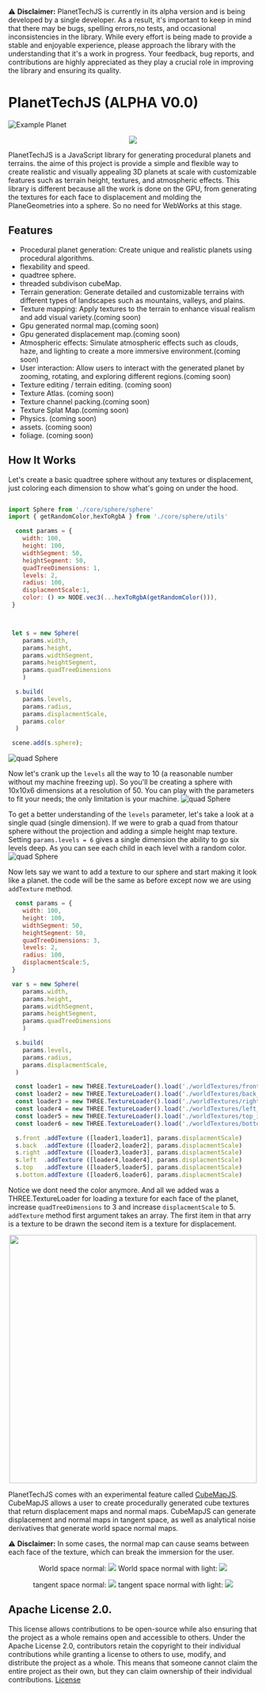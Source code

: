⚠️ **Disclaimer:** PlanetTechJS is currently in its alpha version and is being developed by a single developer. As a result, it's important to keep in mind that there may be bugs, spelling errors,no tests, and occasional inconsistencies in the library. While every effort is being made to provide a stable and enjoyable experience, please approach the library with the understanding that it's a work in progress. Your feedback, bug reports, and contributions are highly appreciated as they play a crucial role in improving the library and ensuring its quality.


# PlanetTechJS (ALPHA V0.0) 
![Example Planet](./public/readmeImg/example-planet.png)

<p align="center">
  <img src="./public/readmeImg/img6.png" />
</p>



PlanetTechJS is a JavaScript library for generating procedural planets and terrains. the aime of this project is  provide a simple and flexible way to create realistic and visually appealing 3D planets at scale with customizable features such as terrain height, textures, and atmospheric effects. This library is different because all the work is done on the GPU, from generating the textures for each face to displacement and molding the PlaneGeometries into a sphere. So no need for WebWorks at this stage.

## Features
- Procedural planet generation: Create unique and realistic planets using procedural algorithms.
- flexability and speed.
- quadtree sphere.
- threaded subdivison cubeMap.
- Terrain generation: Generate detailed and customizable terrains with different types of landscapes such as mountains, valleys, and plains.
- Texture mapping: Apply textures to the terrain to enhance visual realism and add visual variety.(coming soon)
- Gpu generated normal map.(coming soon)
- Gpu generated displacement map.(coming soon)
- Atmospheric effects: Simulate atmospheric effects such as clouds, haze, and lighting to create a more immersive environment.(coming soon)
- User interaction: Allow users to interact with the generated planet by zooming, rotating, and exploring different regions.(coming soon)
- Texture editing / terrain editing. (coming soon)
- Texture Atlas. (coming soon)
- Texture channel packing.(coming soon)
- Texture Splat Map.(coming soon)
- Physics. (coming soon)
- assets.  (coming soon)
- foliage. (coming soon)


## How It Works
Let's create a basic quadtree sphere without any textures or displacement, just coloring each dimension to show what's going on under the hood.
```javascript

import Sphere from './core/sphere/sphere'
import { getRandomColor,hexToRgbA } from './core/sphere/utils'

  const params = {
    width: 100,
    height: 100,
    widthSegment: 50,
    heightSegment: 50,
    quadTreeDimensions: 1,
    levels: 2,
    radius: 100,
    displacmentScale:1,
    color: () => NODE.vec3(...hexToRgbA(getRandomColor())),
 }



 let s = new Sphere(
    params.width,
    params.height,
    params.widthSegment,
    params.heightSegment,
    params.quadTreeDimensions
    )

  s.build(
    params.levels,
    params.radius,
    params.displacmentScale,
    params.color
  )

 scene.add(s.sphere);

```
![quad Sphere](./public/readmeImg/img2.png)

Now let's crank up the `levels` all the way to 10 (a reasonable number without my machine freezing up). So you'll be creating a sphere with 10x10x6 dimensions at a resolution of 50. You can play with the parameters to fit your needs; the only limitation is your machine.
![quad Sphere](./public/readmeImg/img3.png)

To get a better understanding of the `levels` parameter, let's take a look at a single quad (single dimension). If we were to grab a quad from thatour sphere without the projection and adding a simple height map texture. Setting `params.levels = 6` gives a single dimension the ability to go six levels deep. As you can see each child in each level with a random color. 
![quad Sphere](./public/readmeImg/img4.jpg)

Now lets say we want to add a texture to our sphere and start making it look like a planet.
the code will be the same as before except now we are using `addTexture` method.
```javascript
  const params = {
    width: 100,
    height: 100,
    widthSegment: 50,
    heightSegment: 50,
    quadTreeDimensions: 3,
    levels: 2,
    radius: 100,
    displacmentScale:5,
 }

 var s = new Sphere(
    params.width,
    params.height,
    params.widthSegment,
    params.heightSegment,
    params.quadTreeDimensions
    )

  s.build(
    params.levels,
    params.radius,
    params.displacmentScale,
  )

  const loader1 = new THREE.TextureLoader().load('./worldTextures/front_image.png' );
  const loader2 = new THREE.TextureLoader().load('./worldTextures/back_image.png'  );
  const loader3 = new THREE.TextureLoader().load('./worldTextures/right_image.png' );
  const loader4 = new THREE.TextureLoader().load('./worldTextures/left_image.png'  );
  const loader5 = new THREE.TextureLoader().load('./worldTextures/top_image.png'   );
  const loader6 = new THREE.TextureLoader().load('./worldTextures/bottom_image.png');

  s.front .addTexture ([loader1,loader1], params.displacmentScale)
  s.back  .addTexture ([loader2,loader2], params.displacmentScale)
  s.right .addTexture ([loader3,loader3], params.displacmentScale)
  s.left  .addTexture ([loader4,loader4], params.displacmentScale)
  s.top   .addTexture ([loader5,loader5], params.displacmentScale)
  s.bottom.addTexture ([loader6,loader6], params.displacmentScale)

```
Notice we dont need the color anymore. And all we added was a THREE.TextureLoader for loading a texture for each face of the planet, increase `quadTreeDimensions` to 3 and increase `displacmentScale` to 5.
`addTexture` method first argument takes an array. The first item in that arry is a texture to be drawn the second item is a texture for displacement.
<p align="center">
  <img src="./public/readmeImg/img8.png" width="500" />
</p>

PlanetTechJS comes with an experimental feature called [CubeMapJS](./src/lib/core/textures/cubeMap). CubeMapJS allows a user to create procedurally generated cube textures that return displacement maps and normal maps. CubeMapJS can generate displacement and normal maps in tangent space, as well as analytical noise derivatives that generate world space normal maps.

⚠️ **Disclaimer:** In some cases, the normal map can cause seams between each face of the texture, which can break the immersion for the user.


<p align="center">
  World space normal:
  <img src="./public/readmeImg/no.png"    />
  World space normal with light:
  <img src="./public/readmeImg/objSS.png" />
</p>

<p align="center">
  tangent space normal:
  <img  src="./public/readmeImg/nt.png"  />
  tangent space normal with light:
  <img  src="./public/readmeImg/tanSS.png" />
</p>

## Apache License 2.0.
This license  allows contributions to be open-source  while also ensuring that the project as a whole remains open and accessible to others.
Under the Apache License 2.0, contributors retain the copyright to their individual contributions while granting a license to others to use, modify, and distribute the project as a whole. This means that someone cannot claim the entire project as their own, but they can claim ownership of their individual contributions.
 [License](./LICENSE.txt)